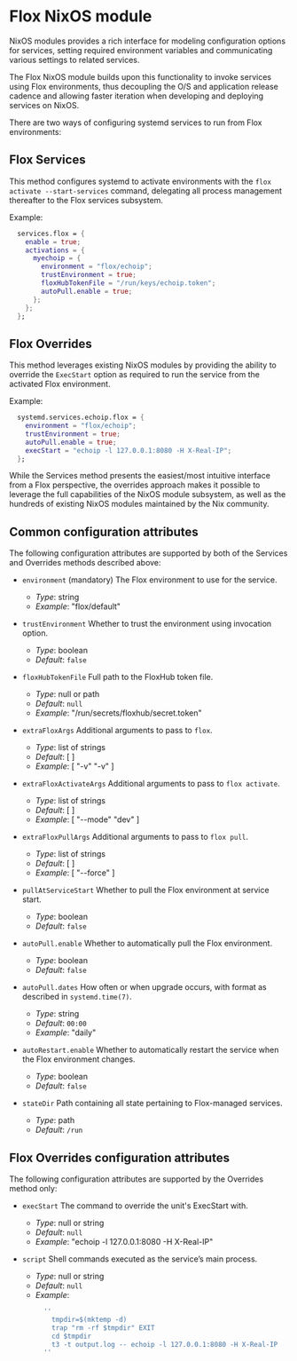 # Flox NixOS module

NixOS modules provides a rich interface for
modeling configuration options for services,
setting required environment variables
and communicating various settings to related services.

The Flox NixOS module builds upon this functionality
to invoke services using Flox environments,
thus decoupling the O/S and application release cadence
and allowing faster iteration when developing and deploying services on NixOS.

There are two ways of configuring systemd services to run from Flox environments:

## Flox Services

This method configures systemd to activate environments with the
`flox activate --start-services` command,
delegating all process management thereafter
to the Flox services subsystem.

Example:
```nix
  services.flox = {
    enable = true;
    activations = {
      myechoip = {
        environment = "flox/echoip";
        trustEnvironment = true;
        floxHubTokenFile = "/run/keys/echoip.token";
        autoPull.enable = true;
      };
    };
  };
```

## Flox Overrides

This method leverages existing NixOS modules by providing the ability to
override the `ExecStart` option as required to run the service
from the activated Flox environment.

Example:
```nix
  systemd.services.echoip.flox = {
    environment = "flox/echoip";
    trustEnvironment = true;
    autoPull.enable = true;
    execStart = "echoip -l 127.0.0.1:8080 -H X-Real-IP";
  };
```

While the Services method presents the easiest/most intuitive interface
from a Flox perspective, the overrides approach makes it possible to leverage the
full capabilities of the NixOS module subsystem, as well as the hundreds
of existing NixOS modules maintained by the Nix community.

## Common configuration attributes

The following configuration attributes are supported by both
of the Services and Overrides methods described above:

* `environment` (mandatory)
    The Flox environment to use for the service.

    - _Type_: string
    - _Example_: "flox/default"

* `trustEnvironment`
    Whether to trust the environment using invocation option.

    - _Type_: boolean
    - _Default_: `false`

* `floxHubTokenFile`
    Full path to the FloxHub token file.

    - _Type_: null or path
    - _Default_: `null`
    - _Example_: "/run/secrets/floxhub/secret.token"

* `extraFloxArgs`
    Additional arguments to pass to `flox`.

    - _Type_: list of strings
    - _Default_: [ ]
    - _Example_: [ "-v" "-v" ]

* `extraFloxActivateArgs`
    Additional arguments to pass to `flox activate`.

    - _Type_: list of strings
    - _Default_: [ ]
    - _Example_: [ "--mode" "dev" ]

* `extraFloxPullArgs`
    Additional arguments to pass to `flox pull`.

    - _Type_: list of strings
    - _Default_: [ ]
    - _Example_: [ "--force" ]

* `pullAtServiceStart`
    Whether to pull the Flox environment at service start.

    - _Type_: boolean
    - _Default_: `false`

* `autoPull.enable`
    Whether to automatically pull the Flox environment.

    - _Type_: boolean
    - _Default_: `false`

* `autoPull.dates`
    How often or when upgrade occurs, with format as described in `systemd.time(7)`.

    - _Type_: string
    - _Default_: `00:00`
    - _Example_: "daily"

* `autoRestart.enable`
    Whether to automatically restart the service when the Flox environment changes.

    - _Type_: boolean
    - _Default_: `false`

* `stateDir`
    Path containing all state pertaining to Flox-managed services.

    - _Type_: path
    - _Default_: `/run`

## Flox Overrides configuration attributes

The following configuration attributes are supported by
the Overrides method only:

* `execStart`
    The command to override the unit's ExecStart with.

    - _Type_: null or string
    - _Default_: `null`
    - _Example_: "echoip -l 127.0.0.1:8080 -H X-Real-IP"

* `script`
    Shell commands executed as the service’s main process.

    - _Type_: null or string
    - _Default_: `null`
    - _Example_:
        ```nix
          ''
            tmpdir=$(mktemp -d)
            trap "rm -rf $tmpdir" EXIT
            cd $tmpdir
            t3 -t output.log -- echoip -l 127.0.0.1:8080 -H X-Real-IP
          ''
        ```
